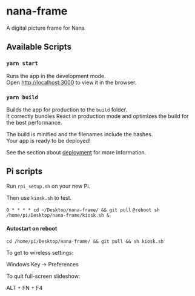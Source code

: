 # nana-frame

A digital picture frame for Nana

## Available Scripts

### `yarn start`

Runs the app in the development mode.<br />
Open [http://localhost:3000](http://localhost:3000) to view it in the browser.

### `yarn build`

Builds the app for production to the `build` folder.<br />
It correctly bundles React in production mode and optimizes the build for the best performance.

The build is minified and the filenames include the hashes.<br />
Your app is ready to be deployed!

See the section about [deployment](https://facebook.github.io/create-react-app/docs/deployment) for more information.

## Pi scripts

Run `rpi_setup.sh` on your new Pi.

Then use `kiosk.sh` to test.

`0 * * * * cd ~/Desktop/nana-frame/ && git pull`
`@reboot sh /home/pi/Desktop/nana-frame/kiosk.sh &`

#### Autostart on reboot

`cd /home/pi/Desktop/nana-frame/ && git pull && sh kiosk.sh`

To get to wireless settings:

Windows Key -> Preferences

To quit full-screen slideshow:

ALT + FN + F4